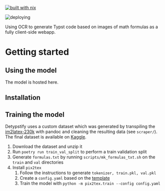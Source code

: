 [![built with nix](https://builtwithnix.org/badge.svg)](https://builtwithnix.org)

![deploying](https://github.com/DieracDelta/DieracDelta.github.io/workflows/Build/badge.svg)

Using OCR to generate Typst code based on images of math formulas as a fully client-side webapp.

# Getting started

## Using the model
The model is hosted here.

## Installation


## Training the model

Detypstify uses a custom dataset which was generated by transpiling the
[im2latex-230k](https://www.kaggle.com/datasets/gregoryeritsyan/im2latex-230k) with pandoc and
cleaning the resulting data (see `scraper/`). The final dataset is available on
[Kaggle](https://www.kaggle.com/datasets/jachymp/im2typst-230k).

1. Download the dataset and unzip it
2. Run `poetry run train_val_split` to perform a train validation split
3. Generate `formulas.txt` by running `scripts/mk_formulas_txt.sh` on the `train` and `val` directories
4. Install `pix2tex`
    1. Follow the instructions to generate `tokenizer, train.pkl, val.pkl`
    2. Create a `config.yaml` based on the [template](https://github.com/lukas-blecher/LaTeX-OCR/blob/main/pix2tex/model/settings/config.yaml)
    3. Train the model with `python -m pix2tex.train --config config.yaml`

